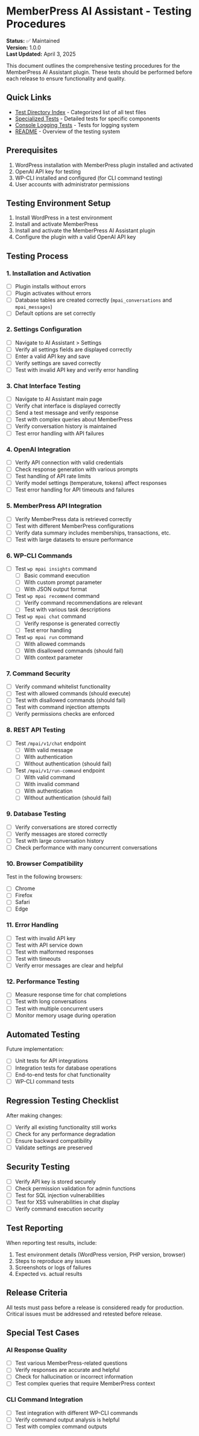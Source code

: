 # MemberPress AI Assistant - Testing Procedures

**Status:** ✅ Maintained  
**Version:** 1.0.0  
**Last Updated:** April 3, 2025

This document outlines the comprehensive testing procedures for the MemberPress AI Assistant plugin. These tests should be performed before each release to ensure functionality and quality.

## Quick Links

- [Test Directory Index](index.md) - Categorized list of all test files
- [Specialized Tests](specialized-tests.md) - Detailed tests for specific components
- [Console Logging Tests](logging-and-tool-detection-tests.md) - Tests for logging system
- [README](README.md) - Overview of the testing system

## Prerequisites

1. WordPress installation with MemberPress plugin installed and activated
2. OpenAI API key for testing
3. WP-CLI installed and configured (for CLI command testing)
4. User accounts with administrator permissions

## Testing Environment Setup

1. Install WordPress in a test environment
2. Install and activate MemberPress
3. Install and activate the MemberPress AI Assistant plugin
4. Configure the plugin with a valid OpenAI API key

## Testing Process

### 1. Installation and Activation

- [ ] Plugin installs without errors
- [ ] Plugin activates without errors
- [ ] Database tables are created correctly (`mpai_conversations` and `mpai_messages`)
- [ ] Default options are set correctly

### 2. Settings Configuration

- [ ] Navigate to AI Assistant > Settings
- [ ] Verify all settings fields are displayed correctly
- [ ] Enter a valid API key and save
- [ ] Verify settings are saved correctly
- [ ] Test with invalid API key and verify error handling

### 3. Chat Interface Testing

- [ ] Navigate to AI Assistant main page
- [ ] Verify chat interface is displayed correctly
- [ ] Send a test message and verify response
- [ ] Test with complex queries about MemberPress
- [ ] Verify conversation history is maintained
- [ ] Test error handling with API failures

### 4. OpenAI Integration

- [ ] Verify API connection with valid credentials
- [ ] Check response generation with various prompts
- [ ] Test handling of API rate limits
- [ ] Verify model settings (temperature, tokens) affect responses
- [ ] Test error handling for API timeouts and failures

### 5. MemberPress API Integration

- [ ] Verify MemberPress data is retrieved correctly
- [ ] Test with different MemberPress configurations
- [ ] Verify data summary includes memberships, transactions, etc.
- [ ] Test with large datasets to ensure performance

### 6. WP-CLI Commands

- [ ] Test `wp mpai insights` command
  - [ ] Basic command execution
  - [ ] With custom prompt parameter
  - [ ] With JSON output format
- [ ] Test `wp mpai recommend` command
  - [ ] Verify command recommendations are relevant
  - [ ] Test with various task descriptions
- [ ] Test `wp mpai chat` command
  - [ ] Verify response is generated correctly
  - [ ] Test error handling
- [ ] Test `wp mpai run` command
  - [ ] With allowed commands
  - [ ] With disallowed commands (should fail)
  - [ ] With context parameter

### 7. Command Security

- [ ] Verify command whitelist functionality
- [ ] Test with allowed commands (should execute)
- [ ] Test with disallowed commands (should fail)
- [ ] Test with command injection attempts
- [ ] Verify permissions checks are enforced

### 8. REST API Testing

- [ ] Test `/mpai/v1/chat` endpoint
  - [ ] With valid message
  - [ ] With authentication
  - [ ] Without authentication (should fail)
- [ ] Test `/mpai/v1/run-command` endpoint
  - [ ] With valid command
  - [ ] With invalid command
  - [ ] With authentication
  - [ ] Without authentication (should fail)

### 9. Database Testing

- [ ] Verify conversations are stored correctly
- [ ] Verify messages are stored correctly
- [ ] Test with large conversation history
- [ ] Check performance with many concurrent conversations

### 10. Browser Compatibility

Test in the following browsers:
- [ ] Chrome
- [ ] Firefox
- [ ] Safari
- [ ] Edge

### 11. Error Handling

- [ ] Test with invalid API key
- [ ] Test with API service down
- [ ] Test with malformed responses
- [ ] Test with timeouts
- [ ] Verify error messages are clear and helpful

### 12. Performance Testing

- [ ] Measure response time for chat completions
- [ ] Test with long conversations
- [ ] Test with multiple concurrent users
- [ ] Monitor memory usage during operation

## Automated Testing

Future implementation:

- [ ] Unit tests for API integrations
- [ ] Integration tests for database operations
- [ ] End-to-end tests for chat functionality
- [ ] WP-CLI command tests

## Regression Testing Checklist

After making changes:

- [ ] Verify all existing functionality still works
- [ ] Check for any performance degradation
- [ ] Ensure backward compatibility
- [ ] Validate settings are preserved

## Security Testing

- [ ] Verify API key is stored securely
- [ ] Check permission validation for admin functions
- [ ] Test for SQL injection vulnerabilities
- [ ] Test for XSS vulnerabilities in chat display
- [ ] Verify command execution security

## Test Reporting

When reporting test results, include:

1. Test environment details (WordPress version, PHP version, browser)
2. Steps to reproduce any issues
3. Screenshots or logs of failures
4. Expected vs. actual results

## Release Criteria

All tests must pass before a release is considered ready for production. Critical issues must be addressed and retested before release.

## Special Test Cases

### AI Response Quality

- [ ] Test various MemberPress-related questions
- [ ] Verify responses are accurate and helpful
- [ ] Check for hallucination or incorrect information
- [ ] Test complex queries that require MemberPress context

### CLI Command Integration

- [ ] Test integration with different WP-CLI commands
- [ ] Verify command output analysis is helpful
- [ ] Test with complex command outputs